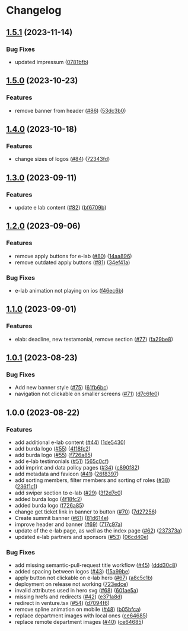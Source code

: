 # Changelog

## [1.5.1](https://github.com/tum-ai/website/compare/v1.5.0...v1.5.1) (2023-11-14)


### Bug Fixes

* updated impressum ([0781bfb](https://github.com/tum-ai/website/commit/0781bfbaf9e731f6f58afb4ed523a24fe95992d6))

## [1.5.0](https://github.com/tum-ai/website/compare/v1.4.0...v1.5.0) (2023-10-23)


### Features

* remove banner from header ([#86](https://github.com/tum-ai/website/issues/86)) ([53dc3b0](https://github.com/tum-ai/website/commit/53dc3b0f750625973eb9b0ab626539f53ff5e23d))

## [1.4.0](https://github.com/tum-ai/website/compare/v1.3.0...v1.4.0) (2023-10-18)


### Features

* change sizes of logos ([#84](https://github.com/tum-ai/website/issues/84)) ([72343fd](https://github.com/tum-ai/website/commit/72343fdf952c8b76b695058123896542a944edb2))

## [1.3.0](https://github.com/tum-ai/website/compare/v1.2.0...v1.3.0) (2023-09-11)


### Features

* update e lab content ([#82](https://github.com/tum-ai/website/issues/82)) ([bf6709b](https://github.com/tum-ai/website/commit/bf6709b4b19d43b8b916098b18cd735b920594ca))

## [1.2.0](https://github.com/tum-ai/website/compare/v1.1.0...v1.2.0) (2023-09-06)


### Features

* remove apply buttons for e-lab ([#80](https://github.com/tum-ai/website/issues/80)) ([14aa896](https://github.com/tum-ai/website/commit/14aa89653142ec993635d80214937832338de760))
* remove outdated apply buttons ([#81](https://github.com/tum-ai/website/issues/81)) ([34ef41a](https://github.com/tum-ai/website/commit/34ef41ab5c0874493e0841b8cd54339e339973e3))


### Bug Fixes

* e-lab animation not playing on ios ([f46ec6b](https://github.com/tum-ai/website/commit/f46ec6ba8a3bd2ee937fa87f8a372ef178bba867))

## [1.1.0](https://github.com/tum-ai/website/compare/v1.0.1...v1.1.0) (2023-09-01)


### Features

* elab: deadline, new testamonial, remove section ([#77](https://github.com/tum-ai/website/issues/77)) ([fa29be8](https://github.com/tum-ai/website/commit/fa29be83cd26f62e1778201e9dcbd18257bfcd4c))

## [1.0.1](https://github.com/tum-ai/website/compare/v1.0.0...v1.0.1) (2023-08-23)


### Bug Fixes

* Add new banner style ([#75](https://github.com/tum-ai/website/issues/75)) ([61fb6bc](https://github.com/tum-ai/website/commit/61fb6bcee70deaf03df444c7bb1e37eeed1d5e7a))
* navigation not clickable on smaller screens ([#71](https://github.com/tum-ai/website/issues/71)) ([d7c6fe0](https://github.com/tum-ai/website/commit/d7c6fe0005af8c3afd6459591aaa50a705553310))

## 1.0.0 (2023-08-22)


### Features

* add additional e-lab content ([#44](https://github.com/tum-ai/website/issues/44)) ([1de5430](https://github.com/tum-ai/website/commit/1de5430ab9eb8e7ec387a09cba84658ae7b41b5d))
* add burda logo ([#55](https://github.com/tum-ai/website/issues/55)) ([4f18fc2](https://github.com/tum-ai/website/commit/4f18fc2be878a425183f829e916859801268812f))
* add burda logo ([#55](https://github.com/tum-ai/website/issues/55)) ([f726a85](https://github.com/tum-ai/website/commit/f726a85b56554880a5617f600815a2a37c66b6ef))
* add e-lab testimonials ([#51](https://github.com/tum-ai/website/issues/51)) ([565c0cf](https://github.com/tum-ai/website/commit/565c0cfe42c7da047a205f992896f2ff527ba3c1))
* add imprint and data policy pages ([#34](https://github.com/tum-ai/website/issues/34)) ([c890f82](https://github.com/tum-ai/website/commit/c890f82f40b1aeba162207812f7bdedb4fd4c719))
* add metadata and favicon ([#41](https://github.com/tum-ai/website/issues/41)) ([26f8397](https://github.com/tum-ai/website/commit/26f8397b2faeb23bb8ae3d2d247f64c552a30568))
* add sorting members, filter members and sorting of roles ([#38](https://github.com/tum-ai/website/issues/38)) ([236f1c1](https://github.com/tum-ai/website/commit/236f1c1bf61cdb1781d84696a273c967ed901822))
* add swiper section to e-lab ([#29](https://github.com/tum-ai/website/issues/29)) ([3f2d7c0](https://github.com/tum-ai/website/commit/3f2d7c076d869852c66883d73f04621361454c18))
* added burda logo ([4f18fc2](https://github.com/tum-ai/website/commit/4f18fc2be878a425183f829e916859801268812f))
* added burda logo ([f726a85](https://github.com/tum-ai/website/commit/f726a85b56554880a5617f600815a2a37c66b6ef))
* change get ticket link in banner to button ([#70](https://github.com/tum-ai/website/issues/70)) ([7d27256](https://github.com/tum-ai/website/commit/7d272563318bd92a1468405c70f416090f6e4da7))
* Create summit banner ([#61](https://github.com/tum-ai/website/issues/61)) ([81d614e](https://github.com/tum-ai/website/commit/81d614e5fab994b2525bcbead74c0f9f4881206d))
* improve header and banner ([#69](https://github.com/tum-ai/website/issues/69)) ([717c97a](https://github.com/tum-ai/website/commit/717c97a1c20ae8a227bd3a3993b639414d00be78))
* update of the e-lab page, as well as the index page ([#62](https://github.com/tum-ai/website/issues/62)) ([237373a](https://github.com/tum-ai/website/commit/237373a9ef44cdbd22b60b330eed5da50a29115f))
* updated e-lab partners and sponsors ([#53](https://github.com/tum-ai/website/issues/53)) ([06cd40e](https://github.com/tum-ai/website/commit/06cd40e34617096c8409c3f15718f68bd410e72f))


### Bug Fixes

* add missing semantic-pull-request title workflow ([#45](https://github.com/tum-ai/website/issues/45)) ([ddd30c8](https://github.com/tum-ai/website/commit/ddd30c859ae3bb98ce20d546992b34bfedcec279))
* added spacing between logos ([#43](https://github.com/tum-ai/website/issues/43)) ([15a99be](https://github.com/tum-ai/website/commit/15a99bec003592c7f4a4717702513b5176e0fd80))
* apply button not clickable on e-lab hero ([#67](https://github.com/tum-ai/website/issues/67)) ([a8c5c1b](https://github.com/tum-ai/website/commit/a8c5c1b488dbd9e81c5dd9ccca55bdef13f3cca9))
* deployment on release not working ([723edce](https://github.com/tum-ai/website/commit/723edcebe4b0d3cd8019d52211c989b4c44c183b))
* invalid attributes used in hero svg ([#68](https://github.com/tum-ai/website/issues/68)) ([601ae5a](https://github.com/tum-ai/website/commit/601ae5a662b1675c6180e865c42c7cc2ad46ca6f))
* missing hrefs and redirects ([#42](https://github.com/tum-ai/website/issues/42)) ([e371a8d](https://github.com/tum-ai/website/commit/e371a8d352fd6babe70d8ca2091052b542d4f5f2))
* redirect in venture.tsx ([#54](https://github.com/tum-ai/website/issues/54)) ([d7094f6](https://github.com/tum-ai/website/commit/d7094f6edf9b6dd9d915e0cc1a7173ee3d054989))
* remove spline animation on mobile ([#48](https://github.com/tum-ai/website/issues/48)) ([b05bfca](https://github.com/tum-ai/website/commit/b05bfca74935a0e1981fa4ea4fcf43262cf0e2c1))
* replace department images with local ones ([ce64685](https://github.com/tum-ai/website/commit/ce646856a8220b1efa06736da256c8dc09393a1e))
* replace remote department images ([#40](https://github.com/tum-ai/website/issues/40)) ([ce64685](https://github.com/tum-ai/website/commit/ce646856a8220b1efa06736da256c8dc09393a1e))
